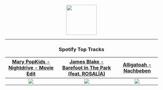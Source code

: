 <p align="center">
  <a href="https://www.tobiasmichael.de">
    <img src="https://tm-website-static.s3.eu-central-1.amazonaws.com/logo.png" width="100" height="100"/>
  </a>
</p>

---

<h3 align="center">Spotify Top Tracks</h3>

[Mary PopKids - Nightdrive - Movie Edit](https://open.spotify.com/track/17NTapzhAZ94L85mrEXXKt)|[James Blake - Barefoot In The Park (feat. ROSALÍA)](https://open.spotify.com/track/3rDIv69iKUGLFAScfHwCYd)|[Alligatoah - Nachbeben](https://open.spotify.com/track/11sK6e6vCnbIznpH3NfIFA)
:---:|:----:|:----:
<img src="https://i.scdn.co/image/ab67616d00001e0223583c0a4dc1c7faeb07eb2e"/>|<img src="https://i.scdn.co/image/ab67616d00001e02534dc6aebb7cf3c04e410cc6"/>|<img src="https://i.scdn.co/image/ab67616d00001e025093acd5057e8b4f4f480475"/>